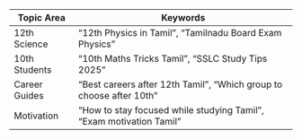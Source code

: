 | Topic Area    | Keywords                                                            |
| ------------- | ------------------------------------------------------------------- |
| 12th Science  | “12th Physics in Tamil”, “Tamilnadu Board Exam Physics”             |
| 10th Students | “10th Maths Tricks Tamil”, “SSLC Study Tips 2025”                   |
| Career Guides | “Best careers after 12th Tamil”, “Which group to choose after 10th” |
| Motivation    | “How to stay focused while studying Tamil”, “Exam motivation Tamil” |
